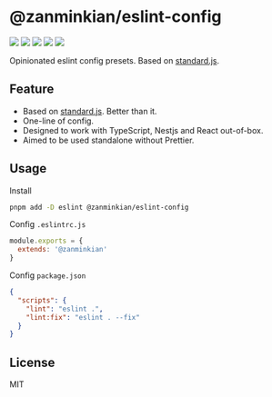 # @zanminkian/eslint-config

[![](https://img.shields.io/npm/l/@zanminkian/eslint-config.svg)](https://github.com/zanminkian/git-validator/blob/main/LICENSE)
[![](https://img.shields.io/npm/v/@zanminkian/eslint-config.svg)](https://www.npmjs.com/package/@zanminkian/eslint-config)
[![](https://img.shields.io/npm/dm/@zanminkian/eslint-config.svg)](https://www.npmjs.com/package/@zanminkian/eslint-config)
[![](https://img.shields.io/librariesio/release/npm/@zanminkian/eslint-config)](https://www.npmjs.com/package/@zanminkian/eslint-config)
[![](https://packagephobia.com/badge?p=@zanminkian/eslint-config)](https://packagephobia.com/result?p=@zanminkian/eslint-config)

Opinionated eslint config presets. Based on [standard.js](https://github.com/standard/standard).

## Feature

- Based on [standard.js](https://github.com/standard/standard). Better than it.
- One-line of config.
- Designed to work with TypeScript, Nestjs and React out-of-box.
- Aimed to be used standalone without Prettier.

## Usage

Install

```sh
pnpm add -D eslint @zanminkian/eslint-config
```

Config `.eslintrc.js`

```js
module.exports = {
  extends: '@zanminkian'
}
```

Config `package.json`

```json
{
  "scripts": {
    "lint": "eslint .",
    "lint:fix": "eslint . --fix"
  }
}
```

## License

MIT
